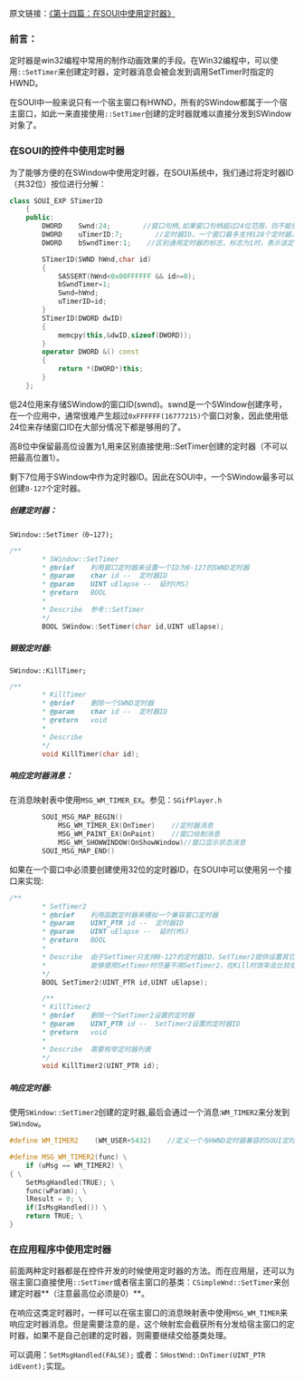 原文链接：[《第十四篇：在SOUI中使用定时器》](http://www.cnblogs.com/setoutsoft/p/4014714.html)

### 前言：
定时器是win32编程中常用的制作动画效果的手段。在Win32编程中，可以使用`::SetTimer`来创建定时器，定时器消息会被会发到调用SetTimer时指定的HWND。

在SOUI中一般来说只有一个宿主窗口有HWND，所有的SWindow都属于一个宿主窗口，如此一来直接使用`::SetTimer`创建的定时器就难以直接分发到SWindow对象了。

### 在SOUI的控件中使用定时器
为了能够方便的在SWindow中使用定时器，在SOUI系统中，我们通过将定时器ID（共32位）按位进行分解：
```c++
class SOUI_EXP STimerID
    {
    public:
        DWORD    Swnd:24;        //窗口句柄,如果窗口句柄超过24位范围，则不能使用这种方式设置定时器
        DWORD    uTimerID:7;        //定时器ID，一个窗口最多支持128个定时器。
        DWORD    bSwndTimer:1;    //区别通用定时器的标志，标志为1时，表示该定时器为SWND定时器

        STimerID(SWND hWnd,char id)
        {
            SASSERT(hWnd<0x00FFFFFF && id>=0);
            bSwndTimer=1;
            Swnd=hWnd;
            uTimerID=id;
        }
        STimerID(DWORD dwID)
        {
            memcpy(this,&dwID,sizeof(DWORD));
        }
        operator DWORD &() const
        {
            return *(DWORD*)this;
        }
    };
```

低24位用来存储SWindow的窗口ID(swnd)。swnd是一个SWindow创建序号，在一个应用中，通常很难产生超过`0xFFFFFF(16777215)`个窗口对象，因此使用低24位来存储窗口ID在大部分情况下都是够用的了。

高8位中保留最高位设置为1,用来区别直接使用::SetTimer创建的定时器（不可以把最高位置1）。

剩下7位用于SWindow中作为定时器ID。因此在SOUI中，一个SWindow最多可以创建`0-127`个定时器。

##### 创建定时器：
`SWindow::SetTimer（0~127);`
```c++
/**
        * SWindow::SetTimer
        * @brief    利用窗口定时器来设置一个ID为0-127的SWND定时器
        * @param    char id --  定时器ID
        * @param    UINT uElapse --  延时(MS)
        * @return   BOOL 
        *
        * Describe  参考::SetTimer
        */
        BOOL SWindow::SetTimer(char id,UINT uElapse);
```

##### 销毁定时器:
`SWindow::KillTimer;`
```c++
/**
        * KillTimer
        * @brief    删除一个SWND定时器
        * @param    char id --  定时器ID
        * @return   void 
        *
        * Describe  
        */
        void KillTimer(char id);
```

##### 响应定时器消息：
在消息映射表中使用`MSG_WM_TIMER_EX`。参见：`SGifPlayer.h`
```c++
        SOUI_MSG_MAP_BEGIN()    
            MSG_WM_TIMER_EX(OnTimer)    //定时器消息
            MSG_WM_PAINT_EX(OnPaint)    //窗口绘制消息
            MSG_WM_SHOWWINDOW(OnShowWindow)//窗口显示状态消息
        SOUI_MSG_MAP_END()    
```

如果在一个窗口中必须要创建使用32位的定时器ID，在SOUI中可以使用另一个接口来实现:

```c++
/**
        * SetTimer2
        * @brief    利用函数定时器来模拟一个兼容窗口定时器
        * @param    UINT_PTR id --  定时器ID
        * @param    UINT uElapse --  延时(MS)
        * @return   BOOL 
        *
        * Describe  由于SetTimer只支持0-127的定时器ID，SetTimer2提供设置其它timerid
        *           能够使用SetTimer时尽量不用SetTimer2，在Kill时效率会比较低
        */
        BOOL SetTimer2(UINT_PTR id,UINT uElapse);

        /**
        * KillTimer2
        * @brief    删除一个SetTimer2设置的定时器
        * @param    UINT_PTR id --  SetTimer2设置的定时器ID
        * @return   void 
        *
        * Describe  需要枚举定时器列表
        */
        void KillTimer2(UINT_PTR id);
```

##### 响应定时器:
使用`SWindow::SetTimer2`创建的定时器,最后会通过一个消息:`WM_TIMER2`来分发到`SWindow`。
```c++
#define WM_TIMER2    (WM_USER+5432)    //定义一个与HWND定时器兼容的SOUI定时器

#define MSG_WM_TIMER2(func) \
    if (uMsg == WM_TIMER2) \
{ \
    SetMsgHandled(TRUE); \
    func(wParam); \
    lResult = 0; \
    if(IsMsgHandled()) \
    return TRUE; \
}
```

### 在应用程序中使用定时器
前面两种定时器都是在控件开发的时候使用定时器的方法。而在应用层，还可以为宿主窗口直接使用`::SetTimer`或者宿主窗口的基类：`CSimpleWnd::SetTimer`来创建定时器**（注意最高位必须是0）**。

在响应这类定时器时，一样可以在宿主窗口的消息映射表中使用`MSG_WM_TIMER`来响应定时器消息。但是需要注意的是，这个映射宏会截获所有分发给宿主窗口的定时器，如果不是自己创建的定时器，则需要继续交给基类处理。

可以调用：`SetMsgHandled(FALSE);` 或者：`SHostWnd::OnTimer(UINT_PTR idEvent);`实现。